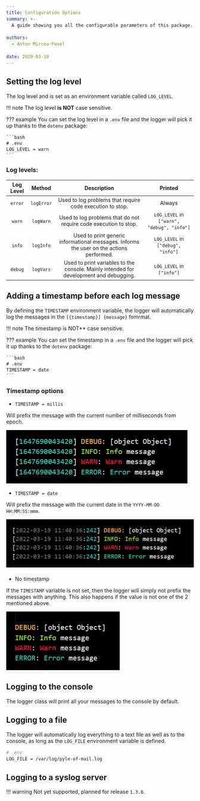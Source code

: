 ```yaml
---
title: Configuration Options
summary: >-
  A guide showing you all the configurable parameters of this package.

authors:
  - Anton Mircea-Pavel

date: 2020-03-19
---
```


## Setting the log level

The log level and is set as an environment variable called `LOG_LEVEL`.

!!! note
The log level **is NOT** case sensitive.

??? example
You can set the log level in a `.env` file and the logger will pick it up thanks to the `dotenv` package:

    ```bash
    # .env
    LOG_LEVEL = warn
    ```

### Log levels:

| Log Level |   Method   |                                       Description                                        |                  Printed                   |
| :-------: | :--------: | :--------------------------------------------------------------------------------------: | :----------------------------------------: |
|  `error`  | `logError` |                Used to log problems that require code execution to stop.                 |                   Always                   |
|  `warn`   | `logWarn`  |             Used to log problems that do not require code execution to stop.             | `LOG_LEVEL` in `["warn", "debug", "info"]` |
|  `info`   | `logInfo`  | Used to print generic informational messages. Informs the user on the actions performed. |     `LOG_LEVEL` in `["debug", "info"]`     |
|  `debug`  | `logVars`  |  Used to print variables to the console. Mainly intended for development and debugging.  |         `LOG_LEVEL` in `["info"]`          |

## Adding a timestamp before each log message

By defining the `TIMESTAMP` environment variable, the logger will automatically log the messages in the `[{timestamp}] {message}` fomrmat.

!!! note
The timestamp is NOT\*\* case sensitive.

??? example
You can set the timestamp in a `.env` file and the logger will pick it up thanks to the `dotenv` package:

    ```bash
    # .env
    TIMESTAMP = date
    ```

### Timestamp options

- `TIMESTAMP = millis`

Will prefix the message with the current number of milliseconds from epoch.

![Milliseconds timestamp](../img/millis.png)

- `TIMESTAMP = date`

Will prefix the message with the current date in the `YYYY-MM-DD HH:MM:SS:mmm`.

![Date timestamp](../img/date.png)

- No timestamp

If the `TIMESTAMP` variable is not set, then the logger will simply not prefix the messages with anything. This also happens if the value is not one of the 2 mentioned above.

![No timestamp](../img/undefined.png)

## Logging to the console

The logger class will print all your messages to the console by default.

## Logging to a file

The logger will automatically log everything to a text file as well as to the console, as long as the `LOG_FILE` environment variable is defined.

```bash
# .env
LOG_FILE = /var/log/pyle-of-mail.log
```

## Logging to a syslog server

!!! warning
Not yet supported, planned for release `1.3.0`.
